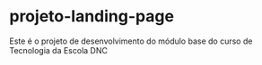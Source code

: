 # projeto-landing-page
Este é o projeto de desenvolvimento do módulo base do curso  de Tecnologia da Escola DNC
